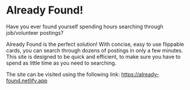 # Already Found!

Have you ever found yourself spending hours searching through job/volunteer postings? 

Already Found is the perfect solution! With concise, easy to use flippable cards, you can search through dozens of postings in only a few
minutes. This site is designed to be quick and efficient, to make sure you have to spend as little time as you need to searching.

The site can be visited using the following link: https://already-found.netlify.app
